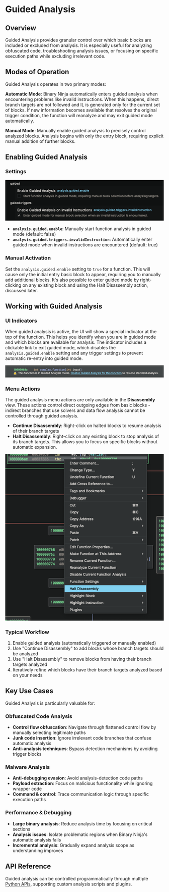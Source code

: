 # Guided Analysis

## Overview

Guided Analysis provides granular control over which basic blocks are included or excluded from analysis. It is especially useful for analyzing obfuscated code, troubleshooting analysis issues, or focusing on specific execution paths while excluding irrelevant code.

## Modes of Operation

Guided Analysis operates in two primary modes:

**Automatic Mode**: Binary Ninja automatically enters guided analysis when encountering problems like invalid instructions. When this happens, direct branch targets are not followed and IL is generated only for the current set of blocks. If new information becomes available that resolves the original trigger condition, the function will reanalyze and may exit guided mode automatically.

**Manual Mode**: Manually enable guided analysis to precisely control analyzed blocks. Analysis begins with only the entry block, requiring explicit manual addition of further blocks.

## Enabling Guided Analysis

### Settings
![Guided Analysis Settings](../img/guided-analysis-settings.png)

- **`analysis.guided.enable`**: Manually start function analysis in guided mode (default: false)
- **`analysis.guided.triggers.invalidInstruction`**: Automatically enter guided mode when invalid instructions are encountered (default: true)

### Manual Activation

Set the `analysis.guided.enable` setting to `true` for a function. This will cause only the initial entry basic block to appear, requiring you to manually add additional blocks. It's also possible to enter guided mode by right-clicking on any existing block and using the Halt Disassembly action, discussed later.

## Working with Guided Analysis

### UI Indicators

When guided analysis is active, the UI will show a special indicator at the top of the function. This helps you identify when you are in guided mode and which blocks are available for analysis. The indicator includes a clickable link to exit guided mode, which disables the `analysis.guided.enable` setting and any trigger settings to prevent automatic re-entry into guided mode.

![Guided Analysis Status](../img/guided-analysis-status.png)

### Menu Actions

The guided analysis menu actions are only available in the **Disassembly** view. These actions control direct outgoing edges from basic blocks - indirect branches that use solvers and data flow analysis cannot be controlled through guided analysis.

- **Continue Disassembly**: Right-click on halted blocks to resume analysis of their branch targets
- **Halt Disassembly**: Right-click on any existing block to stop analysis of its branch targets. This allows you to focus on specific blocks without automatic expansion.

![Guided Analysis Halt](../img/guided-analysis-halt.png)

### Typical Workflow

1. Enable guided analysis (automatically triggered or manually enabled)
2. Use "Continue Disassembly" to add blocks whose branch targets should be analyzed
3. Use "Halt Disassembly" to remove blocks from having their branch targets analyzed
4. Iteratively refine which blocks have their branch targets analyzed based on your needs

## Key Use Cases

Guided Analysis is particularly valuable for:

### Obfuscated Code Analysis
- **Control flow obfuscation**: Navigate through flattened control flow by manually selecting legitimate paths
- **Junk code insertion**: Ignore irrelevant code branches that confuse automatic analysis
- **Anti-analysis techniques**: Bypass detection mechanisms by avoiding trigger blocks

### Malware Analysis
- **Anti-debugging evasion**: Avoid analysis-detection code paths
- **Payload extraction**: Focus on malicious functionality while ignoring wrapper code
- **Command & control**: Trace communication logic through specific execution paths

### Performance & Debugging
- **Large binary analysis**: Reduce analysis time by focusing on critical sections
- **Analysis issues**: Isolate problematic regions when Binary Ninja's automatic analysis fails
- **Incremental analysis**: Gradually expand analysis scope as understanding improves


## API Reference

Guided analysis can be controlled programmatically through multiple [Python APIs](https://api.binary.ninja/search.html?q=guided), supporting custom analysis scripts and plugins.
